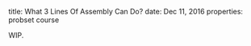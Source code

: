 title:      What 3 Lines Of Assembly Can Do?
date:       Dec 11, 2016
properties: probset
            course

WIP.
